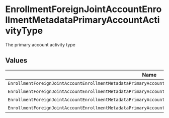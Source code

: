 # EnrollmentForeignJointAccountEnrollmentMetadataPrimaryAccountActivityType

The primary account activity type


## Values

| Name                                                                                                             | Value                                                                                                            |
| ---------------------------------------------------------------------------------------------------------------- | ---------------------------------------------------------------------------------------------------------------- |
| `EnrollmentForeignJointAccountEnrollmentMetadataPrimaryAccountActivityTypePrimaryAccountActivityTypeUnspecified` | PRIMARY_ACCOUNT_ACTIVITY_TYPE_UNSPECIFIED                                                                        |
| `EnrollmentForeignJointAccountEnrollmentMetadataPrimaryAccountActivityTypeActiveTrading`                         | ACTIVE_TRADING                                                                                                   |
| `EnrollmentForeignJointAccountEnrollmentMetadataPrimaryAccountActivityTypeShortTermInvesting`                    | SHORT_TERM_INVESTING                                                                                             |
| `EnrollmentForeignJointAccountEnrollmentMetadataPrimaryAccountActivityTypeLongTermInvesting`                     | LONG_TERM_INVESTING                                                                                              |